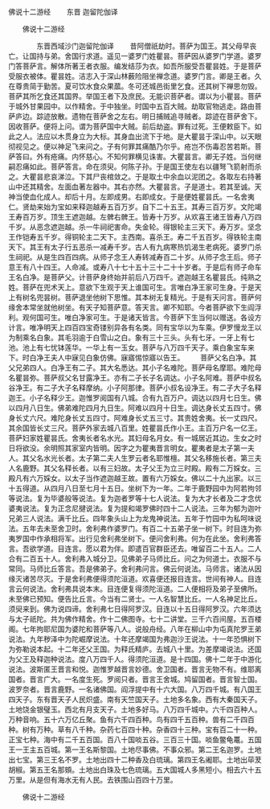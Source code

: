   佛说十二游经
　　东晋 迦留陀伽译




　　佛说十二游经

　　　　东晋西域沙门迦留陀伽译
　　昔阿僧祇劫时。菩萨为国王。其父母早丧亡。让国持与弟。舍国行求道。遥见一婆罗门姓瞿昙。菩萨因从婆罗门学道。婆罗门答菩萨言。解体所著王者衣服。编发结莎为衣。如吾所服受吾瞿昙姓。于是菩萨受服衣被体。瞿昙姓。洁志入于深山林薮险阻坐禅念道。婆罗门言。卿是王者。久在尊贵简于勤苦。夏可饮水食众果蓏。冬可还城邑街里乞食。还其树下禅思勿毁。菩萨其所乞食还其国界。举国王者下及庶民。无能识菩萨者。谓以为小瞿昙。菩萨于城外甘果园中。以作精舍。于中独坐。时国中五百大贼。劫取官物逃走。路由菩萨庐边。踪迹放散。遗物在菩萨舍之左右。明日捕贼追寻贼者。踪迹在菩萨舍下。因收菩萨。便将上问。谓为菩萨国中大贼。前后劫盗。罪有过死。王便敕臣下。如此之人。法应以木贯身立为大标。其身血出流下于地。是大瞿昙于深山中。以天眼彻视见之。便以神足飞来问之。子有何罪其痛酷乃尔乎。疮岂不伤毒忍苦若斯。菩萨答曰。外有疮痛。内怀慈心。不知何罪横见诛害。大瞿昙言。卿无子姓。当何继嗣忍痛如此。菩萨答言。命在须臾。何陈子孙。于是国王使左右以疆弩飞箭射而杀之。大瞿昙悲哀涕泣。下其尸丧棺敛之。于是取土中余血以泥团之。各取左右持著山中还其精舍。左面血著左器中。其右亦然。大瞿昙言。子是道士。若其至诚。天神当使血化成人。却后十月。左即成男。右即成女。于是便姓瞿昙氏。一名舍夷仁。贤劫来始为宝如来释迦越寿五百万岁。自下二十五王。其寿三百万岁。文陀竭王寿百万岁。顶生王遮迦越。左髀右髀王。皆寿十万岁。从欢喜王诸王皆寿八万四千岁。从恶念遮迦越。杀一牛祠祀害命。失金轮。得银轮主三天下。寿万岁。坚念王作铠寿五千岁。得铜轮主二天下。主西南。喜杀王。寿二千五百岁。得铁轮主南天下。其王有太子行五恶杀一减寿千岁。古人有九病寒热饥渴生老病死。婆罗门杀生祠祀。从是生四百四病。从师子念王人寿转减寿百二十岁。从师子念王后。师子意王有八十四王。人命减。或寿八十七十五十三十二十十岁者。于是后有师子命车王名白净。是菩萨父。计菩萨身终始并前后八万四千。遮迦越王名瞿昙氏。纯熟之姓。菩萨在兜术天上。意欲下生观于天上谁国可生。言唯白净王家可生身。于是天上有树名兜昙树。菩萨退坐他树下思惟。其本树无复精光。于是有天问言。菩萨何缘舍本常坐就他树坐。有天子知菩萨意。答天言。卿不知耶。今者菩萨欲下生阎浮利。观何国可生。唯白净家可生。于是诸天皆言。今菩萨下生当何以赠送。各设方计言。唯净明天上四百四宝奇镂别异各有名类。同有宝华以为车乘。伊罗慢龙王以为制乘名白象。其毛羽逾于白雪山之白。象有三十三头。头有七牙。一牙上有七池。池上有七忧钵莲华。一华上有一玉女。菩萨与八万四千天子。乘白象宝车来下。时白净王夫人中寐见白象仿佛。寐寤惕惊寤以告王。
　　菩萨父名白净。其父兄弟四人。白净王有二子。其大名悉达。其小子名难陀。菩萨母名摩耶。难陀母名瞿昙弥。菩萨叔父名甘露净王。亦有二子长子名调达。小子名阿难。菩萨中叔名谷净王。有二子大子名释摩纳。小子阿那律。菩萨小叔名设净王。有二子大子名释迦王。小子名释少王。迦惟罗阅国有八城。合有九百万户。调达以四月七日生。佛以四月八日生。佛弟难陀四月九日生。阿难以四月十日生。调达身长丈五四寸。佛身长丈六尺。难陀身长丈五四寸。阿难身长丈五三寸。其贵姓舍夷。长一丈四尺。其余国皆长丈三尺。菩萨外家去城八百里。姓瞿昙氏作小王。主百万户名一亿王。菩萨妇家姓瞿昙氏。舍夷长者名水光。其妇母名月女。有一城居近其边。生女之时日将欲没。余明照其家室内皆明。因字之为瞿夷晋言明女。瞿夷者是太子第一夫人。其父名水光长者。太子第二夫人生罗云者名耶惟檀。其父名移施长者。第三夫人名鹿野。其父名释长者。以有三妇故。太子父王为立三时殿。殿有二万婇女。三殿凡有六万婇女。以太子当作遮迦越王故。置有六万婇女。佛以二十九出家。以三十五得道。从四月八日至七月十五日。坐树下为一年。二年于鹿野园中为阿若拘邻等说法。复为毕婆般等说法。复为迦者罗等十七人说法。复为大才长者及二才念优婆夷说法。复为正念尼揵说法。复为提和竭罗佛时四十二人说法。三年为郁为迦叶兄弟三人说法。满千比丘。四年象头山上为龙鬼神说法。五年于竹园中为私呵味说法。五年去未至舍卫时。舍利弗作婆罗门。有百二十五弟子坐一树下。时目连为弥夷罗国中作承相将军。出行见舍利弗坐树下。便问舍利弗。何为在此坐。舍利弗答言。吾欲学道。目连言。愿以君为伴。即遣百官群臣还去。唯留百二十五人。二人合有二百五十人。舍利弗入城分卫。见佛弟子马师比丘。问之为何道士。衣服不与常同。马师比丘答言。吾是佛弟子。舍利弗问言。佛云何说法。马师言。诸法从因缘灭诸苦尽灭。于是舍利弗便得须陀洹道。欢喜便还报目连言。世间有神人。目连言云何说法。舍利弗具说本末。目连便复得须陀洹道。二人便相将及弟子至佛所。未至佛已预知。便告比丘言。今当有二贤士。一人名智慧比丘。一人名神足比丘。须臾来到。佛为说四谛。舍利弗七日得阿罗汉。目连以十五日得阿罗汉。六年须达与太子祇陀。共为佛作精舍。作十二佛图寺。七十二讲堂。三千六百间屋。五百楼阁。七年拘耶尼国为婆陀和菩萨等八人。说般舟经。八年在柳山中为屯真陀罗王弟说法。九年秽泽中为陀崛摩说法。十年还摩竭国为弗迦沙王说法。十一年恐惧树下为弥勒说本起。十二年还父王国。为释氏精庐。去城八十里。为差摩竭说法。还国为父王及释迦种说法。度八万四千人。得须陀洹道。是十四国。佛十二年于中游化说法。波斯匿王晋言和悦。迦惟罗越晋言妙德。舍卫国者。晋言无物不有。维耶离国者。晋言广大。一名度生死。罗阅只者。晋言王舍城。鸠留国者。晋言智士国。波罗奈者。晋言鹿野。一名诸佛国。阎浮提中有十六大国。八万四千城。有八国王四天子。东有晋天子人民炽盛。南有天竺国天子。土地多名象。西有大秦国天子。土地饶金银璧玉。西北有月支天子。土地多好马。八万四千城中。六千四百种人。万种音响。五十六万亿丘聚。鱼有六千四百种。鸟有四千五百种。兽有二千四百种。树有万种。草有八千种。杂药七百四十种。杂香四十三种。宝有百二十一种。正宝七种。海中有二千五百国。百八十国啖五谷。三百三十国。啖鱼鳖龟鼍。五国王一王主五百城。第一王名斯黎国。土地尽事佛。不事众邪。第二王名迦罗。土地出七宝。第三王名不罗。土地出四十二种香及白琉璃。第四王名阇耶。土地出荜茇胡椒。第五王名那頞。土地出白珠及七色琉璃。五大国城人多黑短小。相去六十五万里。从是但有海水无有人民。去铁围山百四十万里。

　　佛说十二游经


